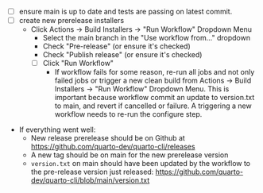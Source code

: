 - [ ] ensure main is up to date and tests are passing on latest commit.
- [ ] create new prerelease installers
  - Click Actions -> Build Installers -> "Run Workflow" Dropdown Menu
    - Select the main branch in the "Use workflow from..." dropdown
    - Check "Pre-release" (or ensure it's checked)
    - Check "Publish release" (or ensure it's checked)
    - [ ] Click "Run Workflow"
      - If workflow fails for some reason, re-run all jobs and not only failed jobs or trigger a new clean build from Actions -> Build Installers -> "Run Workflow" Dropdown Menu.
        This is important because workflow commit an update to version.txt to main, and revert if cancelled or failure. A triggering a new workflow needs to re-run the configure step.
- If everything went well:
  - New release prerelease should be on Github at <https://github.com/quarto-dev/quarto-cli/releases>
  - A new tag should be on main for the new prerelease version
  - `version.txt` on main should have been updated by the workflow to the pre-release version just released: https://github.com/quarto-dev/quarto-cli/blob/main/version.txt
